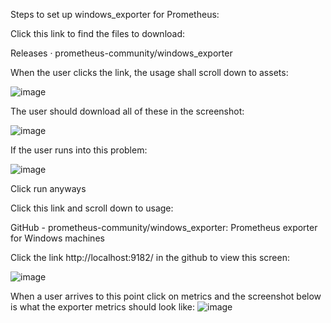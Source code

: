 Steps to set up windows_exporter for Prometheus:

Click this link to find the files to download:

Releases · prometheus-community/windows_exporter

When the user clicks the link, the usage shall scroll down to assets:

![image](https://user-images.githubusercontent.com/72936062/214706639-3e6b4287-cad8-4097-945f-4a068f78309a.png)

The user should download all of these in the screenshot:

![image](https://user-images.githubusercontent.com/72936062/214706693-099b1f49-5dbc-4972-9ec5-e65f819ba8f5.png)

 
If the user runs into this problem:



![image](https://user-images.githubusercontent.com/72936062/214706716-9f3d230f-91c5-45b8-9acf-da17bb830a7c.png)

Click run anyways

Click this link and scroll down to usage:

GitHub - prometheus-community/windows_exporter: Prometheus exporter for Windows machines

Click the link http://localhost:9182/ in the github to view this screen:

![image](https://user-images.githubusercontent.com/72936062/214706756-cd899765-382e-4013-bdd6-0f0d16b901e6.png)


When a user arrives to this point click on metrics and the screenshot below is what the exporter metrics should look like:
![image](https://user-images.githubusercontent.com/72936062/214706788-28c5fbab-6500-4552-a9a4-0268575fde23.png)
